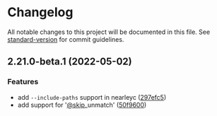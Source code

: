 # Changelog

All notable changes to this project will be documented in this file. See [standard-version](https://github.com/conventional-changelog/standard-version) for commit guidelines.

## 2.21.0-beta.1 (2022-05-02)


### Features

* add `--include-paths` support in nearleyc ([297efc5](https://github.com/hikerpig/nearley/commit/297efc5ad5b8a5403d3bdec36c764dc1e7edf707))
* add support for '[@skip](https://github.com/skip)_unmatch' ([50f9600](https://github.com/hikerpig/nearley/commit/50f9600b63f3de56f25a122d7ab9cc6221c2f395))
